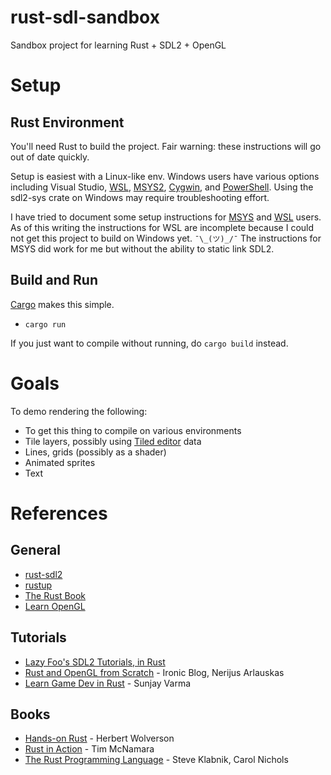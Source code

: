 # rust-sdl-sandbox
Sandbox project for learning Rust + SDL2 + OpenGL

# Setup

## Rust Environment

You'll need Rust to build the project. Fair warning: these instructions will go out of date quickly.

Setup is easiest with a Linux-like env. Windows users have various options including Visual Studio, [WSL](https://learn.microsoft.com/en-us/windows/wsl/install), [MSYS2](https://www.msys2.org/), [Cygwin](https://www.cygwin.com/), and [PowerShell](https://learn.microsoft.com/en-us/powershell/). Using the sdl2-sys crate on Windows may require troubleshooting effort.

I have tried to document some setup instructions for [MSYS](./docs/msys-setup.md) and [WSL](./docs/wsl-setup.md) users. As of this writing the instructions for WSL are incomplete because I could not get this project to build on Windows yet. `¯\_(ツ)_/¯` The instructions for MSYS did work for me but without the ability to static link SDL2.

## Build and Run

[Cargo](https://doc.rust-lang.org/cargo/) makes this simple.

* `cargo run`

If you just want to compile without running, do `cargo build` instead.

# Goals

To demo rendering the following:

* To get this thing to compile on various environments
* Tile layers, possibly using [Tiled editor](https://www.mapeditor.org/) data
* Lines, grids (possibly as a shader)
* Animated sprites
* Text

# References

## General

* [rust-sdl2](https://github.com/Rust-SDL2/rust-sdl2)
* [rustup](https://rustup.rs/)
* [The Rust Book](https://doc.rust-lang.org/book/)
* [Learn OpenGL](https://learnopengl.com/)

## Tutorials

* [Lazy Foo's SDL2 Tutorials, in Rust](https://github.com/ysgard/rust-lazy-foo)
* [Rust and OpenGL from Scratch](http://nercury.github.io/rust/opengl/tutorial/2018/02/08/opengl-in-rust-from-scratch-00-setup.html) - Ironic Blog, Nerijus Arlauskas
* [Learn Game Dev in Rust](https://sunjay.dev/learn-game-dev/intro.html) - Sunjay Varma

## Books

* [Hands-on Rust](https://pragprog.com/titles/hwrust/hands-on-rust/) - Herbert Wolverson
* [Rust in Action](https://www.manning.com/books/rust-in-action) - Tim McNamara
* [The Rust Programming Language](https://nostarch.com/Rust2018) - Steve Klabnik, Carol Nichols
